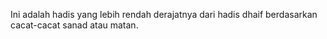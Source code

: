 Ini adalah hadis yang lebih rendah derajatnya dari hadis dhaif berdasarkan cacat-cacat sanad atau matan.
